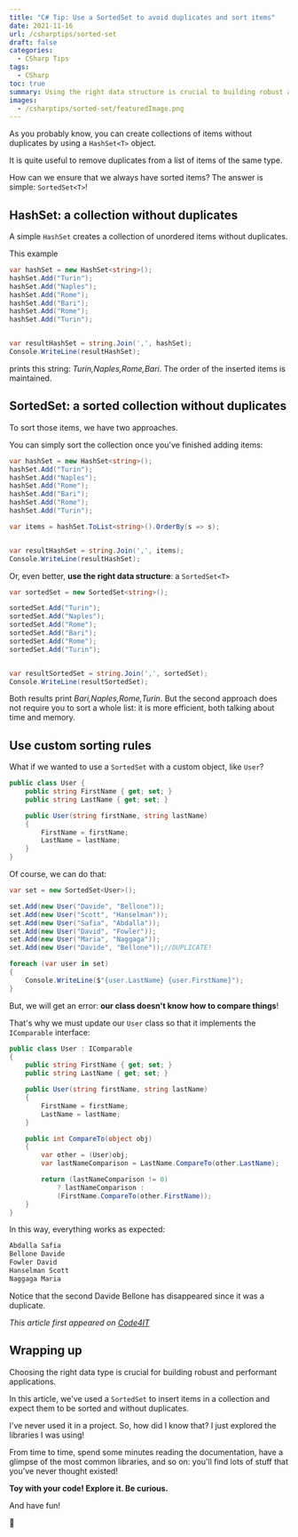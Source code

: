 ```yaml
---
title: "C# Tip: Use a SortedSet to avoid duplicates and sort items"
date: 2021-11-16
url: /csharptips/sorted-set
draft: false
categories:
  - CSharp Tips
tags:
  - CSharp
toc: true
summary: Using the right data structure is crucial to building robust and efficient applications. So, why use a List or a HashSet to sort items (and remove duplicates) when you have a SortedSet?
images:
  - /csharptips/sorted-set/featuredImage.png
---
```


As you probably know, you can create collections of items without duplicates by using a `HashSet<T>` object.

It is quite useful to remove duplicates from a list of items of the same type.

How can we ensure that we always have sorted items? The answer is simple: `SortedSet<T>`!

## HashSet: a collection without duplicates

A simple `HashSet` creates a collection of unordered items without duplicates.

This example

```cs
var hashSet = new HashSet<string>();
hashSet.Add("Turin");
hashSet.Add("Naples");
hashSet.Add("Rome");
hashSet.Add("Bari");
hashSet.Add("Rome");
hashSet.Add("Turin");


var resultHashSet = string.Join(',', hashSet);
Console.WriteLine(resultHashSet);
```

prints this string: _Turin,Naples,Rome,Bari_. The order of the inserted items is maintained.

## SortedSet: a sorted collection without duplicates

To sort those items, we have two approaches.

You can simply sort the collection once you've finished adding items:

```cs
var hashSet = new HashSet<string>();
hashSet.Add("Turin");
hashSet.Add("Naples");
hashSet.Add("Rome");
hashSet.Add("Bari");
hashSet.Add("Rome");
hashSet.Add("Turin");

var items = hashSet.ToList<string>().OrderBy(s => s);


var resultHashSet = string.Join(',', items);
Console.WriteLine(resultHashSet);

```

Or, even better, **use the right data structure**: a `SortedSet<T>`

```cs
var sortedSet = new SortedSet<string>();

sortedSet.Add("Turin");
sortedSet.Add("Naples");
sortedSet.Add("Rome");
sortedSet.Add("Bari");
sortedSet.Add("Rome");
sortedSet.Add("Turin");


var resultSortedSet = string.Join(',', sortedSet);
Console.WriteLine(resultSortedSet);
```

Both results print _Bari,Naples,Rome,Turin_. But the second approach does not require you to sort a whole list: it is more efficient, both talking about time and memory.

## Use custom sorting rules

What if we wanted to use a `SortedSet` with a custom object, like `User`?

```cs
public class User {
    public string FirstName { get; set; }
    public string LastName { get; set; }

    public User(string firstName, string lastName)
    {
        FirstName = firstName;
        LastName = lastName;
    }
}
```

Of course, we can do that:

```cs
var set = new SortedSet<User>();

set.Add(new User("Davide", "Bellone"));
set.Add(new User("Scott", "Hanselman"));
set.Add(new User("Safia", "Abdalla"));
set.Add(new User("David", "Fowler"));
set.Add(new User("Maria", "Naggaga"));
set.Add(new User("Davide", "Bellone"));//DUPLICATE!

foreach (var user in set)
{
    Console.WriteLine($"{user.LastName} {user.FirstName}");
}
```

But, we will get an error: **our class doesn't know how to compare things**!

That's why we must update our `User` class so that it implements the `IComparable` interface:

```cs
public class User : IComparable
{
    public string FirstName { get; set; }
    public string LastName { get; set; }

    public User(string firstName, string lastName)
    {
        FirstName = firstName;
        LastName = lastName;
    }

    public int CompareTo(object obj)
    {
        var other = (User)obj;
        var lastNameComparison = LastName.CompareTo(other.LastName);

        return (lastNameComparison != 0)
            ? lastNameComparison :
            (FirstName.CompareTo(other.FirstName));
    }
}
```

In this way, everything works as expected:

```txt
Abdalla Safia
Bellone Davide
Fowler David
Hanselman Scott
Naggaga Maria
```

Notice that the second Davide Bellone has disappeared since it was a duplicate.

_This article first appeared on [Code4IT](https://www.code4it.dev/)_

## Wrapping up

Choosing the right data type is crucial for building robust and performant applications.

In this article, we've used a `SortedSet` to insert items in a collection and expect them to be sorted and without duplicates.

I've never used it in a project. So, how did I know that? I just explored the libraries I was using!

From time to time, spend some minutes reading the documentation, have a glimpse of the most common libraries, and so on: you'll find lots of stuff that you've never thought existed!

**Toy with your code! Explore it. Be curious.**

And have fun!

🐧
